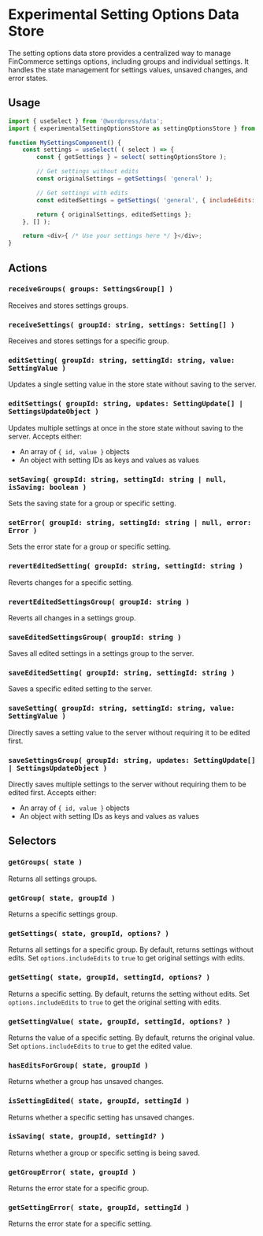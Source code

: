 # Experimental Setting Options Data Store

The setting options data store provides a centralized way to manage FinCommerce settings options, including groups and individual settings. It handles the state management for settings values, unsaved changes, and error states.

## Usage

```js
import { useSelect } from '@wordpress/data';
import { experimentalSettingOptionsStore as settingOptionsStore } from '@fincommerce/data';

function MySettingsComponent() {
	const settings = useSelect( ( select ) => {
		const { getSettings } = select( settingOptionsStore );

		// Get settings without edits
		const originalSettings = getSettings( 'general' );

		// Get settings with edits
		const editedSettings = getSettings( 'general', { includeEdits: true } );

		return { originalSettings, editedSettings };
	}, [] );

	return <div>{ /* Use your settings here */ }</div>;
}
```

## Actions

### `receiveGroups( groups: SettingsGroup[] )`

Receives and stores settings groups.

### `receiveSettings( groupId: string, settings: Setting[] )`

Receives and stores settings for a specific group.

### `editSetting( groupId: string, settingId: string, value: SettingValue )`

Updates a single setting value in the store state without saving to the server.

### `editSettings( groupId: string, updates: SettingUpdate[] | SettingsUpdateObject )`

Updates multiple settings at once in the store state without saving to the server. Accepts either:

- An array of `{ id, value }` objects
- An object with setting IDs as keys and values as values

### `setSaving( groupId: string, settingId: string | null, isSaving: boolean )`

Sets the saving state for a group or specific setting.

### `setError( groupId: string, settingId: string | null, error: Error )`

Sets the error state for a group or specific setting.

### `revertEditedSetting( groupId: string, settingId: string )`

Reverts changes for a specific setting.

### `revertEditedSettingsGroup( groupId: string )`

Reverts all changes in a settings group.

### `saveEditedSettingsGroup( groupId: string )`

Saves all edited settings in a settings group to the server.

### `saveEditedSetting( groupId: string, settingId: string )`

Saves a specific edited setting to the server.

### `saveSetting( groupId: string, settingId: string, value: SettingValue )`

Directly saves a setting value to the server without requiring it to be edited first.

### `saveSettingsGroup( groupId: string, updates: SettingUpdate[] | SettingsUpdateObject )`

Directly saves multiple settings to the server without requiring them to be edited first. Accepts either:

- An array of `{ id, value }` objects
- An object with setting IDs as keys and values as values

## Selectors


### `getGroups( state )`

Returns all settings groups.

### `getGroup( state, groupId )`

Returns a specific settings group.

### `getSettings( state, groupId, options? )`

Returns all settings for a specific group. By default, returns settings without edits. Set `options.includeEdits` to `true` to get original settings with edits.

### `getSetting( state, groupId, settingId, options? )`

Returns a specific setting. By default, returns the setting without edits. Set `options.includeEdits` to `true` to get the original setting with edits.

### `getSettingValue( state, groupId, settingId, options? )`

Returns the value of a specific setting. By default, returns the original value. Set `options.includeEdits` to `true` to get the edited value.

### `hasEditsForGroup( state, groupId )`

Returns whether a group has unsaved changes.

### `isSettingEdited( state, groupId, settingId )`

Returns whether a specific setting has unsaved changes.

### `isSaving( state, groupId, settingId? )`

Returns whether a group or specific setting is being saved.

### `getGroupError( state, groupId )`

Returns the error state for a specific group.

### `getSettingError( state, groupId, settingId )`

Returns the error state for a specific setting.
